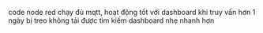 code node red chạy đủ mqtt, hoạt động tốt
với dashboard khi truy vấn hơn 1 ngày bị treo không tải được
tìm kiếm dashboard nhẹ nhanh hơn
